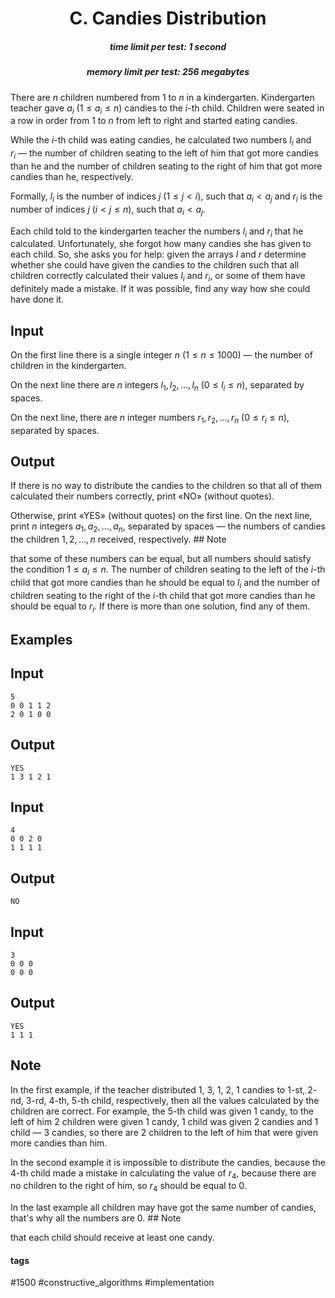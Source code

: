 <h1 style='text-align: center;'> C. Candies Distribution</h1>

<h5 style='text-align: center;'>time limit per test: 1 second</h5>
<h5 style='text-align: center;'>memory limit per test: 256 megabytes</h5>

There are $n$ children numbered from $1$ to $n$ in a kindergarten. Kindergarten teacher gave $a_i$ ($1 \leq a_i \leq n$) candies to the $i$-th child. Children were seated in a row in order from $1$ to $n$ from left to right and started eating candies. 

While the $i$-th child was eating candies, he calculated two numbers $l_i$ and $r_i$ — the number of children seating to the left of him that got more candies than he and the number of children seating to the right of him that got more candies than he, respectively.

Formally, $l_i$ is the number of indices $j$ ($1 \leq j < i$), such that $a_i < a_j$ and $r_i$ is the number of indices $j$ ($i < j \leq n$), such that $a_i < a_j$.

Each child told to the kindergarten teacher the numbers $l_i$ and $r_i$ that he calculated. Unfortunately, she forgot how many candies she has given to each child. So, she asks you for help: given the arrays $l$ and $r$ determine whether she could have given the candies to the children such that all children correctly calculated their values $l_i$ and $r_i$, or some of them have definitely made a mistake. If it was possible, find any way how she could have done it.

## Input

On the first line there is a single integer $n$ ($1 \leq n \leq 1000$) — the number of children in the kindergarten.

On the next line there are $n$ integers $l_1, l_2, \ldots, l_n$ ($0 \leq l_i \leq n$), separated by spaces.

On the next line, there are $n$ integer numbers $r_1, r_2, \ldots, r_n$ ($0 \leq r_i \leq n$), separated by spaces.

## Output

If there is no way to distribute the candies to the children so that all of them calculated their numbers correctly, print «NO» (without quotes).

Otherwise, print «YES» (without quotes) on the first line. On the next line, print $n$ integers $a_1, a_2, \ldots, a_n$, separated by spaces — the numbers of candies the children $1, 2, \ldots, n$ received, respectively. ## Note

 that some of these numbers can be equal, but all numbers should satisfy the condition $1 \leq a_i \leq n$. The number of children seating to the left of the $i$-th child that got more candies than he should be equal to $l_i$ and the number of children seating to the right of the $i$-th child that got more candies than he should be equal to $r_i$. If there is more than one solution, find any of them.

## Examples

## Input


```
5  
0 0 1 1 2  
2 0 1 0 0  

```
## Output


```
YES  
1 3 1 2 1  

```
## Input


```
4  
0 0 2 0  
1 1 1 1  

```
## Output


```
NO  

```
## Input


```
3  
0 0 0  
0 0 0  

```
## Output


```
YES  
1 1 1  

```
## Note

In the first example, if the teacher distributed $1$, $3$, $1$, $2$, $1$ candies to $1$-st, $2$-nd, $3$-rd, $4$-th, $5$-th child, respectively, then all the values calculated by the children are correct. For example, the $5$-th child was given $1$ candy, to the left of him $2$ children were given $1$ candy, $1$ child was given $2$ candies and $1$ child — $3$ candies, so there are $2$ children to the left of him that were given more candies than him.

In the second example it is impossible to distribute the candies, because the $4$-th child made a mistake in calculating the value of $r_4$, because there are no children to the right of him, so $r_4$ should be equal to $0$.

In the last example all children may have got the same number of candies, that's why all the numbers are $0$. ## Note

 that each child should receive at least one candy.



#### tags 

#1500 #constructive_algorithms #implementation 